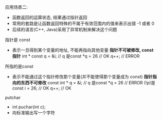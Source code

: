 应用场景二:

* 函数返回的运算状态, 结果通过指针返回
* 常用的套路是让函数返回特殊的不属于有效范围内的值来表示出错 -1 或者 0
* 后续的语言(C++, Java)采用了异常机制来解决这个问题

指针是 const

* 表示一旦得到某个变量的地址, 不能再指向其他变量 **指针不可被修改, const 指针**
int * const q = &i; // q 是const
*q = 26 // OK
q++; // ERROR

所指的是const

* 表示不能通过这个指针修改那个变量(并不能使得那个变量成为 const) **指针指向的东西不可修改**
const int * q = &i; // q 是const
*q = 26 // ERROR (!p)是const
i = 26; // OK
q++; // OK

putchar

* int puchar(int c);
* 向标准输出写一个字符
